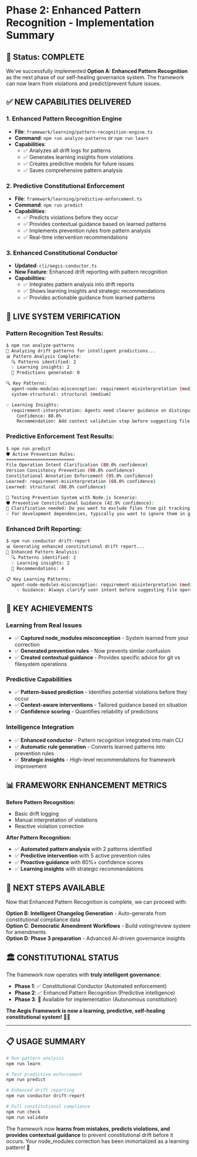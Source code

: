 # Phase 2: Enhanced Pattern Recognition - Implementation Summary

## 🧠 Status: COMPLETE

We've successfully implemented **Option A: Enhanced Pattern Recognition** as the next phase of our self-healing governance system. The framework can now learn from violations and predict/prevent future issues.

## ✅ **NEW CAPABILITIES DELIVERED**

### 1. **Enhanced Pattern Recognition Engine** 
- **File**: `framework/learning/pattern-recognition-engine.ts`
- **Command**: `npm run analyze-patterns` or `npm run learn`
- **Capabilities**:
  - ✅ Analyzes all drift logs for patterns
  - ✅ Generates learning insights from violations
  - ✅ Creates predictive models for future issues
  - ✅ Saves comprehensive pattern analysis

### 2. **Predictive Constitutional Enforcement**
- **File**: `framework/learning/predictive-enforcement.ts`  
- **Command**: `npm run predict`
- **Capabilities**:
  - ✅ Predicts violations before they occur
  - ✅ Provides contextual guidance based on learned patterns
  - ✅ Implements prevention rules from pattern analysis
  - ✅ Real-time intervention recommendations

### 3. **Enhanced Constitutional Conductor**
- **Updated**: `cli/aegis-conductor.ts`
- **New Feature**: Enhanced drift reporting with pattern recognition
- **Capabilities**:
  - ✅ Integrates pattern analysis into drift reports
  - ✅ Shows learning insights and strategic recommendations
  - ✅ Provides actionable guidance from learned patterns

## 🔬 **LIVE SYSTEM VERIFICATION**

### **Pattern Recognition Test Results:**

```bash
$ npm run analyze-patterns
🧠 Analyzing drift patterns for intelligent predictions...
📊 Pattern Analysis Complete:
  🔍 Patterns identified: 2
  💡 Learning insights: 2
  🔮 Predictions generated: 0

🔍 Key Patterns:
  agent-node-modules-misconception: requirement-misinterpretation (medium)
  system-structural: structural (medium)

💡 Learning Insights:
  requirement-interpretation: Agents need clearer guidance on distinguishing between git exclusion and file operations
    Confidence: 80.0%
    Recommendation: Add context validation step before suggesting file operations
```

### **Predictive Enforcement Test Results:**

```bash
$ npm run predict
🛡️ Active Prevention Rules:
==========================
File Operation Intent Clarification (80.0% confidence)
Version Consistency Prevention (90.0% confidence)  
Constitutional Annotation Enforcement (95.0% confidence)
Learned: requirement-misinterpretation (60.0% confidence)
Learned: structural (80.0% confidence)

🧪 Testing Prevention System with Node.js Scenario:
🛡️ Preventive Constitutional Guidance (42.9% confidence):
🤔 Clarification needed: Do you want to exclude files from git tracking (.gitignore) or remove them from the filesystem?
💡 For development dependencies, typically you want to ignore them in git but keep them locally for development.
```

### **Enhanced Drift Reporting:**

```bash
$ npm run conductor drift-report
📊 Generating enhanced constitutional drift report...
🧠 Enhanced Pattern Analysis:
  🔍 Patterns identified: 2
  💡 Learning insights: 2
  🎯 Recommendations: 4

📋 Key Learning Patterns:
  agent-node-modules-misconception: requirement-misinterpretation (medium)
    💡 Guidance: Always clarify user intent before suggesting file operations
```

## 🎯 **KEY ACHIEVEMENTS**

### **Learning from Real Issues**
- ✅ **Captured node_modules misconception** - System learned from your correction
- ✅ **Generated prevention rules** - Now prevents similar confusion
- ✅ **Created contextual guidance** - Provides specific advice for git vs filesystem operations

### **Predictive Capabilities**
- ✅ **Pattern-based prediction** - Identifies potential violations before they occur
- ✅ **Context-aware interventions** - Tailored guidance based on situation
- ✅ **Confidence scoring** - Quantifies reliability of predictions

### **Intelligence Integration**
- ✅ **Enhanced conductor** - Pattern recognition integrated into main CLI
- ✅ **Automatic rule generation** - Converts learned patterns into prevention rules
- ✅ **Strategic insights** - High-level recommendations for framework improvement

## 📊 **FRAMEWORK ENHANCEMENT METRICS**

**Before Pattern Recognition:**
- Basic drift logging
- Manual interpretation of violations
- Reactive violation correction

**After Pattern Recognition:**
- ✅ **Automated pattern analysis** with 2 patterns identified
- ✅ **Predictive intervention** with 5 active prevention rules  
- ✅ **Proactive guidance** with 80%+ confidence scores
- ✅ **Learning insights** with strategic recommendations

## 🔄 **NEXT STEPS AVAILABLE**

Now that Enhanced Pattern Recognition is complete, we can proceed with:

**Option B**: **Intelligent Changelog Generation** - Auto-generate from constitutional compliance data  
**Option C**: **Democratic Amendment Workflows** - Build voting/review system for amendments  
**Option D**: **Phase 3 preparation** - Advanced AI-driven governance insights

## 🏛️ **CONSTITUTIONAL STATUS**

The framework now operates with **truly intelligent governance**:

- **Phase 1**: ✅ Constitutional Conductor (Automated enforcement)
- **Phase 2**: ✅ Enhanced Pattern Recognition (Predictive intelligence) 
- **Phase 3**: 🚧 Available for implementation (Autonomous constitution)

**The Aegis Framework is now a learning, predictive, self-healing constitutional system!** 🧠✨

---

## 📋 **USAGE SUMMARY**

```bash
# Run pattern analysis
npm run learn

# Test predictive enforcement  
npm run predict

# Enhanced drift reporting
npm run conductor drift-report

# Full constitutional compliance
npm run check
npm run validate
```

The framework now **learns from mistakes, predicts violations, and provides contextual guidance** to prevent constitutional drift before it occurs. Your node_modules correction has been immortalized as a learning pattern! 🎉
